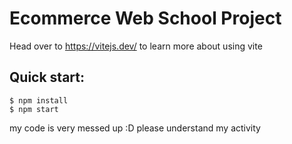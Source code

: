 # Ecommerce Web School Project

Head over to https://vitejs.dev/ to learn more about using vite

## Quick start:

```
$ npm install
$ npm start
````

my code is very messed up :D please understand my activity
